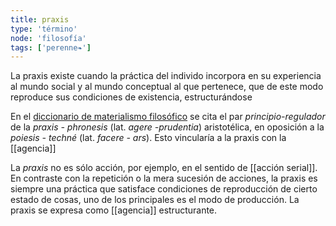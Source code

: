 ```yaml
---
title: praxis
type: 'término'
node: 'filosofía'
tags: ['perenne❧']
---
```


La praxis existe cuando la práctica del individo incorpora en su experiencia al mundo social y al mundo conceptual al que pertenece, que de este modo reproduce sus condiciones de existencia, estructurándose

En el [diccionario de materialismo filosófico](http://www.filosofia.org/filomat/df236.htm) se cita el par *principio-regulador* de la *praxis - phronesis* (lat. *agere -prudentia*) aristotélica, en oposición a la *poiesis - techné* (lat. *facere - ars*). Esto vincularía a la praxis con la [[agencia]]

La *praxis* no es sólo acción, por ejemplo, en el sentido de [[acción serial]]. En contraste con la repetición o la mera sucesión de acciones, la praxis es siempre una práctica que satisface condiciones de reproducción de cierto estado de cosas, uno de los principales es el modo de producción. La praxis se expresa como [[agencia]] estructurante.
